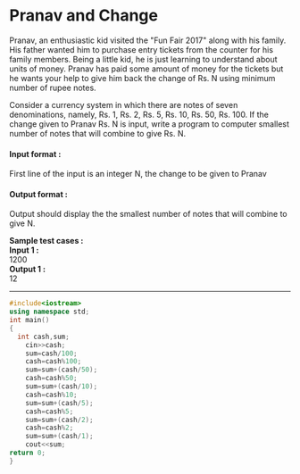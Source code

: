 # Pranav and Change
Pranav, an enthusiastic kid visited the "Fun Fair 2017" along with his family. His father wanted him to purchase entry tickets from the counter for his family members. Being a little kid, he is just learning to understand about units of money. Pranav has paid some amount of money for the tickets but he wants your help to give him back the change of Rs. N using minimum number of rupee notes.

Consider a currency system in which there are notes of seven denominations, namely, Rs. 1, Rs. 2, Rs. 5, Rs. 10, Rs. 50, Rs. 100. If the change given to Pranav Rs. N is input, write a program to computer smallest number of notes that will combine to give Rs. N.

#### Input format :
First line of the input is an integer N, the change to be given to Pranav

#### Output format :
Output should display the the smallest number of notes that will combine to give N.

**Sample test cases : <br>
Input 1 :** <br> 
1200<br>
**Output 1 :** <br>
12

-----------------------------------------------------------------------------------------------------------------------------------------------------------------------
```cpp
#include<iostream>
using namespace std;
int main()
{
  int cash,sum;
    cin>>cash;
    sum=cash/100;
    cash=cash%100;
    sum=sum+(cash/50);
    cash=cash%50;
    sum=sum+(cash/10);
    cash=cash%10;
    sum=sum+(cash/5);
    cash=cash%5;
    sum=sum+(cash/2);
    cash=cash%2;
    sum=sum+(cash/1);
    cout<<sum;
return 0;
}


```
